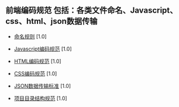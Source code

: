 ## 前端编码规范 包括：各类文件命名、Javascript、css、html、json数据传输

- [命名规则](name-guide.md) <span class="std-rec">[1.0]</span>  

- [Javascript编码规范](javascript-style-guide.md) <span class="std-rec">[1.0]</span>  

- [HTML编码规范](html-style-guide.md) <span class="std-rec">[1.0]</span>  

- [CSS编码规范](css-style-guide.md) <span class="std-rec">[1.0]</span>  

- [JSON数据传输标准](e-json.md) <span class="std-rec">[1.0]</span>  

- [项目目录结构规范](directory.md) <span class="std-rec">[1.0]</span>


